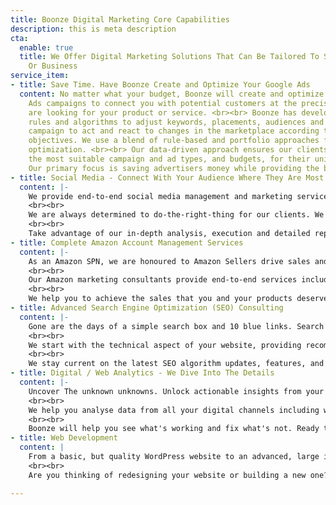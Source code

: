 ```yaml
---
title: Boonze Digital Marketing Core Capabilities
description: this is meta description
cta:
  enable: true
  title: We Offer Digital Marketing Solutions That Can Be Tailored To Suit Any Budget
    Or Business
service_item:
- title: Save Time. Have Boonze Create and Optimize Your Google Ads
  content: No matter what your budget, Boonze will create and optimize your Google
    Ads campaigns to connect you with potential customers at the precise moment they
    are looking for your product or service. <br><br> Boonze has developed time-tested
    rules and algorithms to adjust keywords, placements, audiences and bids for your
    campaign to act and react to changes in the marketplace according to your predefined
    objectives. We use a blend of rule-based and portfolio approaches for campaign
    optimization. <br><br> Our data-driven approach ensures our clients are leveraging
    the most suitable campaign and ad types, and budgets, for their unique needs.
    Our primary focus is saving advertisers money while providing the best ROI possible..
- title: Social Media - Connect With Your Audience Where They Are Most Comfortable
  content: |-
    We provide end-to-end social media management and marketing services. First we analyze your page, competitors, and industry to identify the right pairing of audience targeting and creative messaging. Next we focus on building a brand voice that communicates your brand, ideas, principles, and USPs. When additional engagement is required, we next connect you with influencers and develop a plan to get your brand in front of their community. Ultimately, we craft compelling messaging and deliver it to the right audience to help you achieve your business goals and drive ROI.
    ​<br><br>
    We are always determined to do-the-right-thing for our clients. We continually look at things from a fresh perspective and explore new ways to get the best result for our clients.
    ​<br><br>
    Take advantage of our in-depth analysis, execution and detailed reporting to get a deeper understanding of where and how people can interact with your business during their customer journey.
- title: Complete Amazon Account Management Services
  content: |-
    As an Amazon SPN, we are honoured to Amazon Sellers drive sales and lower their ACoS. Whether you have just started selling on Amazon or have an established, productive presence, we can help. We deliver deep analysis of opportunities for our clients to drive positive business outcomes. Let's scale what’s working and fix what’s not, together.
    ​​<br><br>
    Our Amazon marketing consultants provide end-to-end services including product listing creation, account health checks & monitoring, product page analysis & recommendations, product listing optimization (Amazon SEO), recommendations for promotional activities, sponsored promotion campaign management, brand store creation, enhanced brand content page creation and much more.
    ​​<br><br>
    We help you to achieve the sales that you and your products deserve.  You pay one simple flat rate - no set up fees or long term contracts nor do we charge a percentage of your ad spend.
- title: Advanced Search Engine Optimization (SEO) Consulting
  content: |-
    Gone are the days of a simple search box and 10 blue links. Search engine results pages (SERPs) are now blended collections of search results, featured snippets, rich results, product listings, videos, maps, and more. We’ll help you get where you need to be on the page. Ranking for ranking sake, however, doesn’t drive business. Instead, we develop SEO strategies that drive quality traffic and then optimize based on user engagement metrics.
    ​​​<br><br>
    We start with the technical aspect of your website, providing recommendations on factors including site architecture, user experience, server configuration, coding, site load time, mobile friendliness, structured data and more. Next we deliver content strategies that continually grow your site to capture more results. Finally, we execute link building campaigns that not only help sites rank, but increase referral traffic.
    ​​​<br><br>
    We stay current on the latest SEO algorithm updates, features, and tactics so you don’t have to. So if you‘ve got a great site backed up by a quality product or service, then Search Engine Optimization is probably the crucial next step to increase your website’s visibility.
- title: Digital / Web Analytics - We Dive Into The Details
  content: |-
    Uncover The unknown unknowns. Unlock actionable insights from your data. Accurate, timely data is more important than ever, both to drive strategic decisions and power ML/AI systems. Do you need help constructing and telling your data story? Contact Boonze. We follow best practices, data-driven culture, governance, privacy & ethics while processing your data.
    ​​​​<br><br>
    We help you analyse data from all your digital channels including websites, search, display, social, email, and app. We help you develop a deeper understanding of your customers and their online behaviours to determine why they buy, or don’t buy, from you.
    ​​​​<br><br>
    Boonze will help you see what's working and fix what's not. Ready to take things to the next level? Talk to a Boonze consultant today.
- title: Web Development
  content: |
    From a basic, but quality WordPress website to an advanced, large industrial directory, we can help. Boonze has deployed hundreds (if not thousands!) of mobile-friendly, responsive websites that effectively compel visitors to call, contact, or buy. We are comfortable across a range of platforms, but we do particularly well with WordPress, Shopify, and static HTML sites.
    ​​​​​<br><br>
    Are you thinking of redesigning your website or building a new one? Contact us today to bring your vision to life.

---
```

